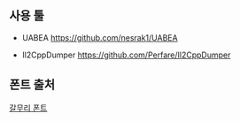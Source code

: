 ## 사용 툴

- UABEA
https://github.com/nesrak1/UABEA

- Il2CppDumper
https://github.com/Perfare/Il2CppDumper

## 폰트 출처
[갈무리 폰트](https://galmuri.quiple.dev/)
